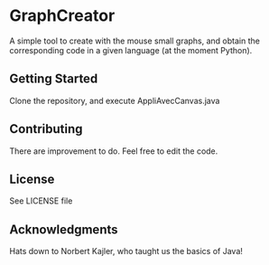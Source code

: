 # GraphCreator

A simple tool to create with the mouse small graphs, and obtain the corresponding code in a given language (at the moment Python).

## Getting Started

Clone the repository, and execute AppliAvecCanvas.java

## Contributing

There are improvement to do. Feel free to edit the code.

## License

See LICENSE file

## Acknowledgments

Hats down to Norbert Kajler, who taught us the basics of Java!

